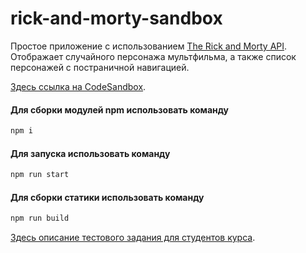 # rick-and-morty-sandbox

Простое приложение с использованием [The Rick and Morty API](https://rickandmortyapi.com/). Отображает случайного персонажа мультфильма, а также список персонажей с постраничной навигацией.

[Здесь ссылка на CodeSandbox](https://codesandbox.io/p/github/roclimber1/rick-and-morty-sandbox/test-task?file=%2FTestTask.md).

#### Для сборки модулей npm использовать команду
```bash
npm i
```
#### Для запуска использовать команду
```bash
npm run start
```
#### Для сборки статики использовать команду
```bash
npm run build
```

[Здесь описание тестового задания для студентов курса](./TestTask.md).
